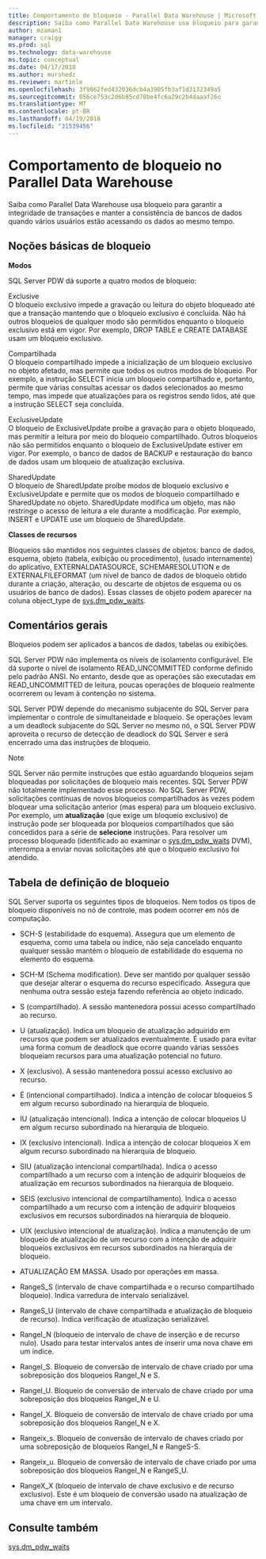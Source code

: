 ```yaml
---
title: Comportamento de bloqueio - Parallel Data Warehouse | Microsoft Docs
description: Saiba como Parallel Data Warehouse usa bloqueio para garantir a integridade de transações e manter a consistência de bancos de dados quando vários usuários estão acessando os dados ao mesmo tempo.
author: mzaman1
manager: craigg
ms.prod: sql
ms.technology: data-warehouse
ms.topic: conceptual
ms.date: 04/17/2018
ms.author: murshedz
ms.reviewer: martinle
ms.openlocfilehash: 3f9862fed432036dcb4a3905fb3af1d3132349a5
ms.sourcegitcommit: 056ce753c2d6b85cd78be4fc6a29c2b4daaaf26c
ms.translationtype: MT
ms.contentlocale: pt-BR
ms.lasthandoff: 04/19/2018
ms.locfileid: "31539456"
---
```

# <a name="locking-behavior-in-parallel-data-warehouse"></a>Comportamento de bloqueio no Parallel Data Warehouse
Saiba como Parallel Data Warehouse usa bloqueio para garantir a integridade de transações e manter a consistência de bancos de dados quando vários usuários estão acessando os dados ao mesmo tempo.  
  
## <a name="Basics"></a>Noções básicas de bloqueio  
**Modos**  
  
SQL Server PDW dá suporte a quatro modos de bloqueio:  
  
Exclusive  
O bloqueio exclusivo impede a gravação ou leitura do objeto bloqueado até que a transação mantendo que o bloqueio exclusivo é concluída. Não há outros bloqueios de qualquer modo são permitidos enquanto o bloqueio exclusivo está em vigor. Por exemplo, DROP TABLE e CREATE DATABASE usam um bloqueio exclusivo.  
  
Compartilhada  
O bloqueio compartilhado impede a inicialização de um bloqueio exclusivo no objeto afetado, mas permite que todos os outros modos de bloqueio. Por exemplo, a instrução SELECT inicia um bloqueio compartilhado e, portanto, permite que várias consultas acessar os dados selecionados ao mesmo tempo, mas impede que atualizações para os registros sendo lidos, até que a instrução SELECT seja concluída.  
  
ExclusiveUpdate  
O bloqueio de ExclusiveUpdate proíbe a gravação para o objeto bloqueado, mas permitir a leitura por meio do bloqueio compartilhado. Outros bloqueios não são permitidos enquanto o bloqueio de ExclusiveUpdate estiver em vigor. Por exemplo, o banco de dados de BACKUP e restauração do banco de dados usam um bloqueio de atualização exclusiva.  
  
SharedUpdate  
O bloqueio de SharedUpdate proíbe modos de bloqueio exclusivo e ExclusiveUpdate e permite que os modos de bloqueio compartilhado e SharedUpdate no objeto. SharedUpdate modifica um objeto, mas não restringe o acesso de leitura a ele durante a modificação. Por exemplo, INSERT e UPDATE use um bloqueio de SharedUpdate.  
  
**Classes de recursos**  
  
Bloqueios são mantidos nos seguintes classes de objetos: banco de dados, esquema, objeto (tabela, exibição ou procedimento), (usado internamente) do aplicativo, EXTERNALDATASOURCE, SCHEMARESOLUTION e de EXTERNALFILEFORMAT (um nível de banco de dados de bloqueio obtido durante a criação, alteração, ou descarte de objetos de esquema ou os usuários de banco de dados). Essas classes de objeto podem aparecer na coluna object_type de [sys.dm_pdw_waits](../relational-databases/system-dynamic-management-views/sys-dm-pdw-waits-transact-sql.md).  
  
## <a name="Remarks"></a>Comentários gerais  
Bloqueios podem ser aplicados a bancos de dados, tabelas ou exibições.  
  
SQL Server PDW não implementa os níveis de isolamento configurável. Ele dá suporte o nível de isolamento READ_UNCOMMITTED conforme definido pelo padrão ANSI. No entanto, desde que as operações são executadas em READ_UNCOMMITTED de leitura, poucas operações de bloqueio realmente ocorrerem ou levam à contenção no sistema.  
  
SQL Server PDW depende do mecanismo subjacente do SQL Server para implementar o controle de simultaneidade e bloqueio. Se operações levam a um deadlock subjacente do SQL Server no mesmo nó, o SQL Server PDW aproveita o recurso de detecção de deadlock do SQL Server e será encerrado uma das instruções de bloqueio.  
  
> [!NOTE]  
> SQL Server não permite instruções que estão aguardando bloqueios sejam bloqueadas por solicitações de bloqueio mais recentes. SQL Server PDW não totalmente implementado esse processo. No SQL Server PDW, solicitações contínuas de novos bloqueios compartilhados às vezes podem bloquear uma solicitação anterior (mas espera) para um bloqueio exclusivo. Por exemplo, um **atualização** (que exige um bloqueio exclusivo) de instrução pode ser bloqueada por bloqueios compartilhados que são concedidos para a série de **selecione** instruções. Para resolver um processo bloqueado (identificado ao examinar o [sys.dm_pdw_waits](../relational-databases/system-dynamic-management-views/sys-dm-pdw-waits-transact-sql.md) DVM), interrompa a enviar novas solicitações até que o bloqueio exclusivo foi atendido.  
  
## <a name="lock-definition-table"></a>Tabela de definição de bloqueio  
SQL Server suporta os seguintes tipos de bloqueios. Nem todos os tipos de bloqueio disponíveis no nó de controle, mas podem ocorrer em nós de computação.  
  
-   SCH-S (estabilidade do esquema). Assegura que um elemento de esquema, como uma tabela ou índice, não seja cancelado enquanto qualquer sessão mantém o bloqueio de estabilidade do esquema no elemento do esquema.  
  
-   SCH-M (Schema modification). Deve ser mantido por qualquer sessão que desejar alterar o esquema do recurso especificado. Assegura que nenhuma outra sessão esteja fazendo referência ao objeto indicado.  
  
-   S (compartilhado). A sessão mantenedora possui acesso compartilhado ao recurso.  
  
-   U (atualização). Indica um bloqueio de atualização adquirido em recursos que podem ser atualizados eventualmente. É usado para evitar uma forma comum de deadlock que ocorre quando várias sessões bloqueiam recursos para uma atualização potencial no futuro.  
  
-   X (exclusivo). A sessão mantenedora possui acesso exclusivo ao recurso.  
  
-   É (intencional compartilhado). Indica a intenção de colocar bloqueios S em algum recurso subordinado na hierarquia de bloqueio.  
  
-   IU (atualização intencional). Indica a intenção de colocar bloqueios U em algum recurso subordinado na hierarquia de bloqueio.  
  
-   IX (exclusivo intencional). Indica a intenção de colocar bloqueios X em algum recurso subordinado na hierarquia de bloqueio.  
  
-   SIU (atualização intencional compartilhada). Indica o acesso compartilhado a um recurso com a intenção de adquirir bloqueios de atualização em recursos subordinados na hierarquia de bloqueio.  
  
-   SEIS (exclusivo intencional de compartilhamento). Indica o acesso compartilhado a um recurso com a intenção de adquirir bloqueios exclusivos em recursos subordinados na hierarquia de bloqueio.  
  
-   UIX (exclusivo intencional de atualização). Indica a manutenção de um bloqueio de atualização de um recurso com a intenção de adquirir bloqueios exclusivos em recursos subordinados na hierarquia de bloqueio.  
  
-   ATUALIZAÇÃO EM MASSA. Usado por operações em massa.  
  
-   RangeS_S (intervalo de chave compartilhada e o recurso compartilhado bloqueio). Indica varredura de intervalo serializável.  
  
-   RangeS_U (intervalo de chave compartilhada e atualização de bloqueio de recurso). Indica verificação de atualização serializável.  
  
-   RangeI_N (bloqueio de intervalo de chave de inserção e de recurso nulo). Usado para testar intervalos antes de inserir uma nova chave em um índice.  
  
-   RangeI_S. Bloqueio de conversão de intervalo de chave criado por uma sobreposição dos bloqueios RangeI_N e S.  
  
-   RangeI_U. Bloqueio de conversão de intervalo de chave criado por uma sobreposição dos bloqueios RangeI_N e U.  
  
-   RangeI_X. Bloqueio de conversão de intervalo de chave criado por uma sobreposição dos bloqueios RangeI_N e X.  
  
-   Rangeix_s. Bloqueio de conversão de intervalo de chaves criado por uma sobreposição de bloqueios RangeI_N e RangeS-S.  
  
-   Rangeix_u. Bloqueio de conversão de intervalo de chave criado por uma sobreposição dos bloqueios RangeI_N e RangeS_U.  
  
-   RangeX_X (bloqueio de intervalo de chave exclusivo e de recurso exclusivo). Este é um bloqueio de conversão usado na atualização de uma chave em um intervalo.  
  
## <a name="see-also"></a>Consulte também  
<!-- MISSING LINKS 
[Common Metadata Query Examples &#40;SQL Server PDW&#41;](../sqlpdw/common-metadata-query-examples-sql-server-pdw.md)  
-->
[sys.dm_pdw_waits](../relational-databases/system-dynamic-management-views/sys-dm-pdw-waits-transact-sql.md)  
  
